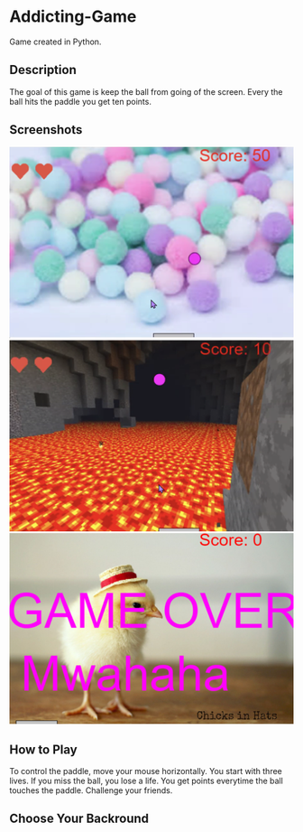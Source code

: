 # Addicting-Game
Game created in Python.

## Description
The goal of this game is keep the ball from going of the screen.
Every the ball hits the paddle you get ten points.

## Screenshots
<img src="gamescore.png" width="550">
<img src="gamedemo.png" width="550">
<img src="gameover.png" width="550">

## How to Play
To control the paddle, move your mouse horizontally.
You start with three lives.
If you miss the ball, you lose a life.
You get points everytime the ball touches the paddle.
Challenge your friends.

## Choose Your Backround
